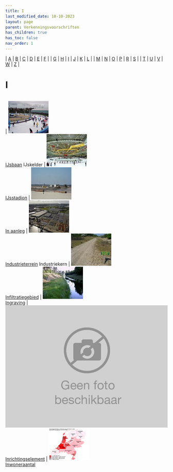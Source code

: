 ```yaml
---
title: I
last_modified_date: 10-10-2023
layout: page
parent: Verkenningsvoorschriften
has_children: true
has_toc: false
nav_order: 1
---
```


| [A](../A/A.html) | [B](../B/B.html) | [C](../C/C.html) | [D](../D/D.html) | [E](../E/E.html) | [F](../F/F.html) |
| [G](../G/G.html) | [H](../H/H.html) | [I](../I/I.html) | [J](../J/J.html) | [K](../K/K.html) | [L](../L/L.html) |
| [M](../M/M.html) | [N](../N/N.html) | [O](../O/O.html) | [P](../P/P.html) | [R](../R/R.html) | [S](../S/S.html) |
| [T](../T/T.html) | [U](../U/U.html) | [V](../V/V.html) | [W](../W/W.html) | [Z](../Z/Z.html) |

I
=

|     |     |     |     |     |
| --- | --- | --- | --- | --- |

| [![](IJsbaan/IJsbaan_125x100.bmp)](IJsbaan/IJsbaan.html)<br>[IJsbaan](IJsbaan/IJsbaan.html)
IJskelder
| [![](IJsstadion/IJsstadion_125x100.jpg)](IJsstadion/IJsstadion.html)<br>[IJsstadion](IJsstadion/IJsstadion.html)
| [![](In_aanleg/vv_0561_125x100.jpg)](In_aanleg/In_aanleg.html)<br>[In aanleg](In_aanleg/In_aanleg.html)
| [![](../B/Bedrijventerrein/bedrijventerrein_125x100.jpg)](Industrieterrein/Industrieterrein.html)<br>[Industrieterrein](Industrieterrein/Industrieterrein.html)
Industriekern
| [![](Infiltratiegebied/vv_0750_125x100.jpg)](Infiltratiegebied/Infiltratiegebied.html)<br>[Infiltratiegebied](Infiltratiegebied/Infiltratiegebied.html)
| [![](Ingraving/Ingraving_125x100.jpg)](Ingraving/Ingraving.html)<br>[Ingraving](Ingraving/Ingraving.html)
| [![](../../images/foto-niet-beschikbaar.jpg)](Inrichtingselement/Inrichtingselement.html)<br>[Inrichtingselement](Inrichtingselement/Inrichtingselement.html)
| [![](Inwoneraantal/Inwoneraantal_125x100.png)](Inwoneraantal/Inwoneraantal.html)<br>[Inwoneraantal](Inwoneraantal/Inwoneraantal.html)
